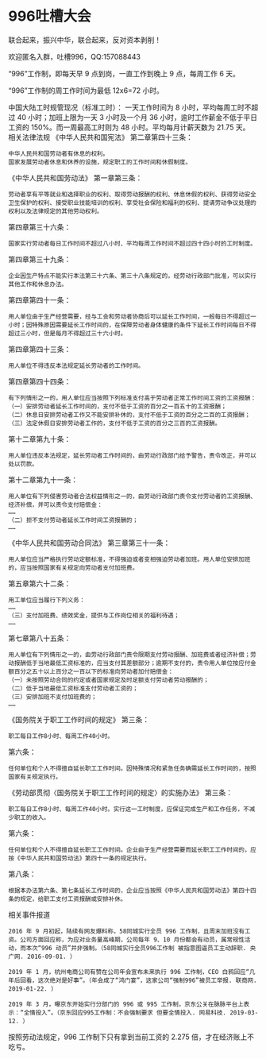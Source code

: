 # 996吐槽大会
联合起来，振兴中华，联合起来，反对资本剥削！

欢迎匿名入群，吐槽996，QQ:157088443

“996”工作制，即每天早 9 点到岗，一直工作到晚上 9 点，每周工作 6 天。

“996”工作制的周工作时间为最低 12x6=72 小时。

中国大陆工时规管现况（标准工时）： 一天工作时间为 8 小时，平均每周工时不超过 40 小时；加班上限为一天 3 小时及一个月 36 小时，逾时工作薪金不低于平日工资的 150%。而一周最高工时则为 48 小时。平均每月计薪天数为 21.75 天。
相关法律法规
《中华人民共和国宪法》
第二章第四十三条：

    中华人民共和国劳动者有休息的权利。
    国家发展劳动者休息和休养的设施，规定职工的工作时间和休假制度。

《中华人民共和国劳动法》
第一章第三条：

    劳动者享有平等就业和选择职业的权利、取得劳动报酬的权利、休息休假的权利、获得劳动安全卫生保护的权利、接受职业技能培训的权利、享受社会保险和福利的权利、提请劳动争议处理的权利以及法律规定的其他劳动权利。

第四章第三十六条：

    国家实行劳动者每日工作时间不超过八小时、平均每周工作时间不超过四十四小时的工时制度。

第四章第三十九条：

    企业因生产特点不能实行本法第三十六条、第三十八条规定的，经劳动行政部门批准，可以实行其他工作和休息办法。

第四章第四十一条：

    用人单位由于生产经营需要，经与工会和劳动者协商后可以延长工作时间，一般每日不得超过一小时；因特殊原因需要延长工作时间的，在保障劳动者身体健康的条件下延长工作时间每日不得超过三小时，但是每月不得超过三十六小时。

第四章第四十三条：

    用人单位不得违反本法规定延长劳动者的工作时间。

第四章第四十四条：

    有下列情形之一的，用人单位应当按照下列标准支付高于劳动者正常工作时间工资的工资报酬：
    （一）安排劳动者延长工作时间的，支付不低于工资的百分之一百五十的工资报酬；
    （二）休息日安排劳动者工作又不能安排补休的，支付不低于工资的百分之二百的工资报酬；
    （三）法定休假日安排劳动者工作的，支付不低于工资的百分之三百的工资报酬。

第十二章第九十条：

    用人单位违反本法规定，延长劳动者工作时间的，由劳动行政部门给予警告，责令改正，并可以处以罚款。

第十二章第九十一条：

    用人单位有下列侵害劳动者合法权益情形之一的，由劳动行政部门责令支付劳动者的工资报酬、经济补偿，并可以责令支付赔偿金：
    ……
    （二）拒不支付劳动者延长工作时间工资报酬的；
    ……

《中华人民共和国劳动合同法》
第三章第三十一条：

    用人单位应当严格执行劳动定额标准，不得强迫或者变相强迫劳动者加班。用人单位安排加班的，应当按照国家有关规定向劳动者支付加班费。

第五章第六十二条：

    用工单位应当履行下列义务：
    ……
    （三）支付加班费、绩效奖金，提供与工作岗位相关的福利待遇；
    ……

第七章第八十五条：

    用人单位有下列情形之一的，由劳动行政部门责令限期支付劳动报酬、加班费或者经济补偿；劳动报酬低于当地最低工资标准的，应当支付其差额部分；逾期不支付的，责令用人单位按应付金额百分之五十以上百分之一百以下的标准向劳动者加付赔偿金：
    （一）未按照劳动合同的约定或者国家规定及时足额支付劳动者劳动报酬的；
    （二）低于当地最低工资标准支付劳动者工资的；
    （三）安排加班不支付加班费的；
    ……

《国务院关于职工工作时间的规定》
第三条：

    职工每日工作8小时、每周工作40小时。

第六条：

    任何单位和个人不得擅自延长职工工作时间。因特殊情况和紧急任务确需延长工作时间的，按照国家有关规定执行。

《劳动部贯彻〈国务院关于职工工作时间的规定〉的实施办法》
第三条：

    职工每日工作8小时、每周工作40小时。实行这一工时制度，应保证完成生产和工作任务，不减少职工的收入。

第六条：

    任何单位和个人不得擅自延长职工工作时间。企业由于生产经营需要而延长职工工作时间的，应按《中华人民共和国劳动法》第四十一条的规定执行。

第八条：

    根据本办法第六条、第七条延长工作时间的，企业应当按照《中华人民共和国劳动法》第四十四条的规定，给职工支付工资报酬或安排补休。

相关事件报道

    2016 年 9 月初起，陆续有网友爆料称，58同城实行全员 996 工作制，且周末加班没有工资。公司方面回应称，为应对业务量高峰期，公司每年 9、10 月份都会有动员，属常规性活动，而本次“996 动员”并非强制。（58同城实行全员996工作制 被指意图逼员工主动辞职. 央广网. 2016-09-01. ）

    2019 年 1 月，杭州电商公司有赞在公司年会宣布未来执行 996 工作制，CEO 白鸦回应“几年后回看，这次绝对是好事”。（年会成了“鸿门宴”，这家公司“强制996”被员工举报. 联商网. 2019-01-22. ）

    2019 年 3 月，曝京东开始实行分部门的 996 或 995 工作制，京东公关在脉脉平台上表示：“全情投入”。（京东回应995工作制：不会强制要求 但要全情投入. 网易科技. 2019-03-12. ）

按照劳动法规定，996 工作制下只有拿到当前工资的 2.275 倍，才在经济账上不吃亏。
